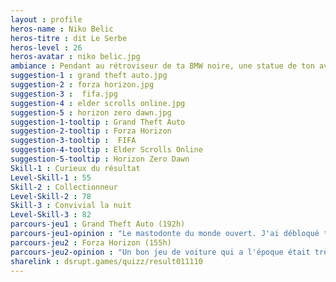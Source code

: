 ```yaml
---
layout : profile
heros-name : Niko Belic
heros-titre : dit Le Serbe
heros-level : 26
heros-avatar : niko belic.jpg
ambiance : Pendant au rétroviseur de ta BMW noire, une statue de ton avatar imprimée en 3D, cadeau de ta petite amie, t'accompagne au travail tous les matins.
suggestion-1 : grand theft auto.jpg
suggestion-2 : forza horizon.jpg
suggestion-3 :  fifa.jpg
suggestion-4 : elder scrolls online.jpg
suggestion-5 : horizon zero dawn.jpg
suggestion-1-tooltip : Grand Theft Auto
suggestion-2-tooltip : Forza Horizon
suggestion-3-tooltip :  FIFA
suggestion-4-tooltip : Elder Scrolls Online
suggestion-5-tooltip : Horizon Zero Dawn
Skill-1 : Curieux du résultat
Level-Skill-1 : 55
Skill-2 : Collectionneur
Level-Skill-2 : 78
Skill-3 : Convivial la nuit
Level-Skill-3 : 82
parcours-jeu1 : Grand Theft Auto (192h)
parcours-jeu1-opinion : "Le mastodonte du monde ouvert. J'ai débloqué tous les véhicules, fait toutes les missions et prolongé le plaisir en jouant en ligne…le principe de jeu a un peu vieilli mais ça reste un jeu très solide sans véritable défaut."
parcours-jeu2 : Forza Horizon (155h)
parcours-jeu2-opinion : "Un bon jeu de voiture qui a l'époque était très poussé en terme de simulation, ce qui m'avait valu l'achat d'un pédalier complet (au grand dam de mes parents ;))"
sharelink : dsrupt.games/quizz/result011110
---
```

